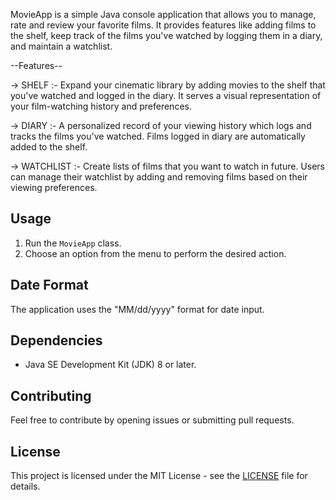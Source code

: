 MovieApp is a simple Java console application that allows you to manage, rate and review your favorite films.
It provides features like adding films to the shelf, keep track of the films you've watched by logging them in a diary, and maintain a watchlist.

--Features--

-> SHELF :- Expand your cinematic library by adding movies to the shelf that you've watched and logged in the diary. It serves a visual representation of your 
           film-watching history and preferences.

-> DIARY :-  A personalized record of your viewing history which logs and tracks the films you've watched. Films logged in diary are automatically added to the shelf.

-> WATCHLIST :- Create lists of films that you want to watch in future. Users can manage their watchlist by adding and removing films based on their viewing preferences.


## Usage

1. Run the `MovieApp` class.
2. Choose an option from the menu to perform the desired action.

## Date Format

The application uses the "MM/dd/yyyy" format for date input.

## Dependencies

- Java SE Development Kit (JDK) 8 or later.

## Contributing

Feel free to contribute by opening issues or submitting pull requests.

## License

This project is licensed under the MIT License - see the [LICENSE](LICENSE) file for details.
